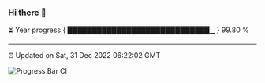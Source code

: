 ### Hi there 👋

⏳ Year progress { █████████████████████████████▁ } 99.80 %

---

⏰ Updated on Sat, 31 Dec 2022 06:22:02 GMT

![Progress Bar CI](https://github.com/ZhaoGui/ZhaoGui/workflows/Progress%20Bar%20CI/badge.svg)
